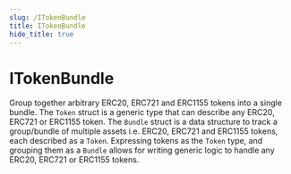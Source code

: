 ```yaml
---
slug: /ITokenBundle
title: ITokenBundle
hide_title: true
---
```


# ITokenBundle

Group together arbitrary ERC20, ERC721 and ERC1155 tokens into a single bundle. The `Token` struct is a generic type that can describe any ERC20, ERC721 or ERC1155 token. The `Bundle` struct is a data structure to track a group/bundle of multiple assets i.e. ERC20, ERC721 and ERC1155 tokens, each described as a `Token`. Expressing tokens as the `Token` type, and grouping them as a `Bundle` allows for writing generic logic to handle any ERC20, ERC721 or ERC1155 tokens.

